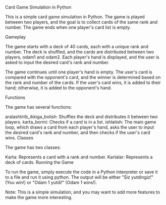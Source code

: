 Card Game Simulation in Python

This is a simple card game simulation in Python. The game is played between two players, and the goal is to collect cards of the same rank and number. The game ends when one player's card list is empty.

Gameplay

The game starts with a deck of 40 cards, each with a unique rank and number. The deck is shuffled, and the cards are distributed between two players, odam1 and odam2. Each player's hand is displayed, and the user is asked to input the desired card's rank and number.

The game continues until one player's hand is empty. The user's card is compared with the opponent's card, and the winner is determined based on the rank and number of the cards. If the user's card wins, it is added to their hand; otherwise, it is added to the opponent's hand.

Functions

The game has several functions:

aralashtirib_ikkiga_bolish: Shuffles the deck and distributes it between two players.
karta_bormi: Checks if a card is in a list.
ishlatish: The main game loop, which draws a card from each player's hand, asks the user to input the desired card's rank and number, and then checks if the user's card wins.
Classes

The game has two classes:

Karta: Represents a card with a rank and number.
Kartalar: Represents a deck of cards.
Running the Game

To run the game, simply execute the code in a Python interpreter or save it to a file and run it using python. The output will be either "Siz yutdingiz!" (You win!) or "Odam 1 yutdi!" (Odam 1 wins!).

Note: This is a simple simulation, and you may want to add more features to make the game more interesting.